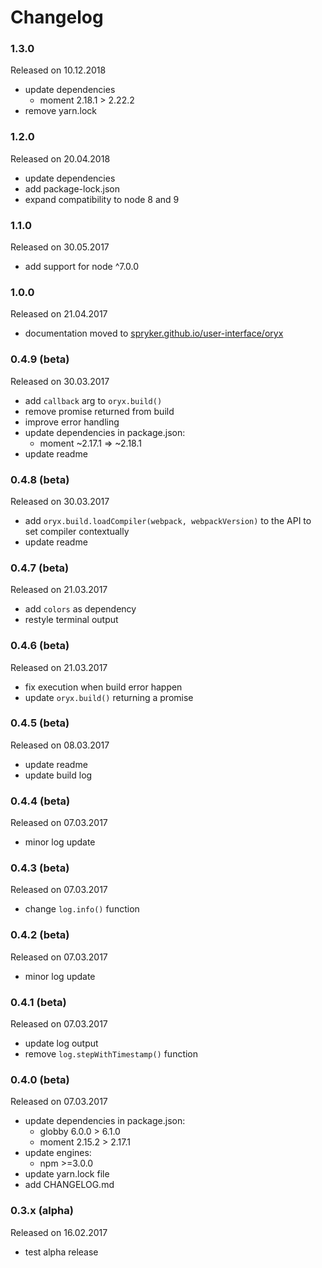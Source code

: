 # Changelog

### 1.3.0
Released on 10.12.2018

- update dependencies
    - moment 2.18.1 > 2.22.2
- remove yarn.lock

### 1.2.0
Released on 20.04.2018

- update dependencies 
- add package-lock.json
- expand compatibility to node 8 and 9

### 1.1.0
Released on 30.05.2017

- add support for node ^7.0.0

### 1.0.0
Released on 21.04.2017

- documentation moved to [spryker.github.io/user-interface/oryx](http://spryker.github.io/user-interface/oryx)

### 0.4.9 (beta)
Released on 30.03.2017

- add `callback` arg to `oryx.build()`
- remove promise returned from build
- improve error handling
- update dependencies in package.json:
    - moment ~2.17.1 => ~2.18.1
- update readme

### 0.4.8 (beta)
Released on 30.03.2017

- add `oryx.build.loadCompiler(webpack, webpackVersion)` 
to the API to set compiler contextually
- update readme

### 0.4.7 (beta)
Released on 21.03.2017

- add `colors` as dependency
- restyle terminal output

### 0.4.6 (beta)
Released on 21.03.2017

- fix execution when build error happen
- update `oryx.build()` returning a promise

### 0.4.5 (beta)
Released on 08.03.2017

- update readme
- update build log 

### 0.4.4 (beta)
Released on 07.03.2017

- minor log update

### 0.4.3 (beta)
Released on 07.03.2017

- change `log.info()` function

### 0.4.2 (beta)
Released on 07.03.2017

- minor log update

### 0.4.1 (beta)
Released on 07.03.2017

- update log output
- remove `log.stepWithTimestamp()` function

### 0.4.0 (beta)
Released on 07.03.2017

- update dependencies in package.json:
    - globby 6.0.0 > 6.1.0
    - moment 2.15.2 > 2.17.1               
- update engines:
    - npm >=3.0.0
- update yarn.lock file
- add CHANGELOG.md

### 0.3.x (alpha)
Released on 16.02.2017

- test alpha release
